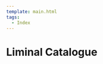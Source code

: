 ```yaml
---
template: main.html
tags:
  - Index
---
```


# Liminal Catalogue

<!-- material/tags { scope: true } -->